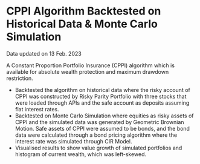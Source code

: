 # CPPI Algorithm Backtested on Historical Data & Monte Carlo Simulation

Data updated on 13 Feb. 2023

A Constant Proportion Portfolio Insurance (CPPI) algorithm which is available for absolute wealth protection and maximum drawdown restriction.

  - Backtested the algorithm on historical data where the risky account of CPPI was constructed by Risky Parity Portfolio with three stocks that were loaded through APIs and the safe account as deposits assuming flat interest rates. 
  - Backtested on Monte Carlo Simulation where equities as risky assets of CPPI and the simulated data was generated by Geometric Brownian Motion. Safe assets of CPPI were assumed to be bonds, and the bond data were calculated through a bond pricing algorithm where the interest rate was simulated through CIR Model.
  - Visualised results to show value growth of simulated portfolios and histogram of current wealth, which was left-skewed.
